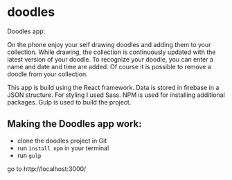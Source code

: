 # doodles

Doodles app:

On the phone enjoy your self drawing doodles and adding them to your collection.
While drawing, the collection is continuously updated with the latest version of your doodle.
To recognize your doodle, you can enter a name and date and time are added.
Of course it is possible to remove a doodle from your collection.

This app is build using the React framework.
Data is stored in firebase in a JSON structure.
For styling I used Sass.
NPM is used for installing additional packages.
Gulp is used to build the project.

## Making the Doodles app work:
- clone the doodles project in Git
- run `install npm` in your terminal
- run  `gulp`

go to http://localhost:3000/

